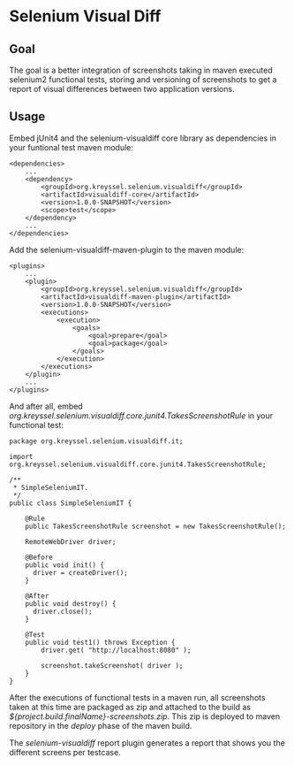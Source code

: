 Selenium Visual Diff
====================

Goal
----
The goal is a better integration of screenshots taking in maven executed selenium2
functional tests, storing and versioning of screenshots to get a report of visual differences
between two application versions.

Usage
-----
Embed jUnit4 and the selenium-visualdiff core library as dependencies in your funtional test maven module:

    <dependencies>
        ...
        <dependency>
            <groupId>org.kreyssel.selenium.visualdiff</groupId>
            <artifactId>visualdiff-core</artifactId>
            <version>1.0.0-SNAPSHOT</version>
            <scope>test</scope>
        </dependency>
        ...
    </dependencies>

Add the selenium-visualdiff-maven-plugin to the maven module:

    <plugins>
        ...
        <plugin>
            <groupId>org.kreyssel.selenium.visualdiff</groupId>
            <artifactId>visualdiff-maven-plugin</artifactId>
            <version>1.0.0-SNAPSHOT</version>
            <executions>
                <execution>
                    <goals>
                        <goal>prepare</goal>
                        <goal>package</goal>
                    </goals>
                </execution>
            </executions>
        </plugin>
        ...
    </plugins>

And after all, embed *org.kreyssel.selenium.visualdiff.core.junit4.TakesScreenshotRule* in your functional test:

    package org.kreyssel.selenium.visualdiff.it;
    
    import org.kreyssel.selenium.visualdiff.core.junit4.TakesScreenshotRule;
    
    /**
     * SimpleSeleniumIT.
     */
    public class SimpleSeleniumIT {
    
        @Rule
        public TakesScreenshotRule screenshot = new TakesScreenshotRule();
      
        RemoteWebDriver driver;
      
        @Before
        public void init() {
          driver = createDriver();
        }
      
        @After
        public void destroy() {
          driver.close();
        }
          
        @Test
        public void test1() throws Exception {
            driver.get( "http://localhost:8080" );
    
            screenshot.takeScreenshot( driver );
        }
    }

After the executions of functional tests in a maven run, all screenshots taken at this time are packaged as zip and attached to the build as *${project.build.finalName}-screenshots.zip*. This zip is deployed to maven repository in the *deploy* phase of the maven build.

The *selenium-visualdiff* report plugin generates a report that shows you the different screens per testcase.

